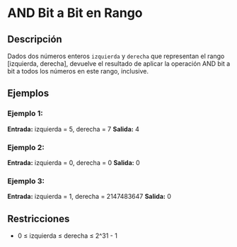 # AND Bit a Bit en Rango

## Descripción

Dados dos números enteros `izquierda` y `derecha` que representan el rango [izquierda, derecha], devuelve el resultado de aplicar la operación AND bit a bit a todos los números en este rango, inclusive.

## Ejemplos

### Ejemplo 1:

**Entrada:** izquierda = 5, derecha = 7
**Salida:** 4

### Ejemplo 2:

**Entrada:** izquierda = 0, derecha = 0
**Salida:** 0

### Ejemplo 3:

**Entrada:** izquierda = 1, derecha = 2147483647
**Salida:** 0

## Restricciones

- 0 ≤ izquierda ≤ derecha ≤ 2^31 - 1